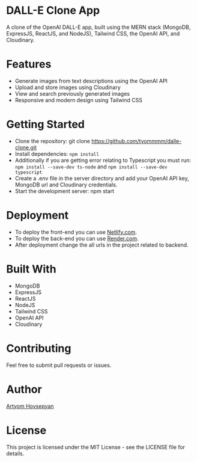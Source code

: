 # DALL-E Clone App
A clone of the OpenAI DALL-E app, built using the MERN stack (MongoDB, ExpressJS, ReactJS, and NodeJS), Tailwind CSS, the OpenAI API, and Cloudinary.

# Features
- Generate images from text descriptions using the OpenAI API
- Upload and store images using Cloudinary
- View and search previously generated images
- Responsive and modern design using Tailwind CSS

# Getting Started
- Clone the repository: git clone https://github.com/tyommmm/dalle-clone.git
- Install dependencies: ```npm install```
- Additionally if you are getting error relating to Typescript you must run:
```npm install --save-dev ts-node``` and  ```npm install --save-dev typescript```
- Create a .env file in the server directory and add your OpenAI API key, MongoDB url and Cloudinary credentials.
- Start the development server: npm start

# Deployment
- To deploy the front-end you can use [Netlify.com](https://www.netlify.com/).
- To deploy the back-end you can use [Render.com](https://render.com/).
- After deployment change the all urls in the project related to backend.

# Built With
- MongoDB
- ExpressJS
- ReactJS
- NodeJS
- Tailwind CSS
- OpenAI API
- Cloudinary

# Contributing
Feel free to submit pull requests or issues.

# Author
[Artyom Hovsepyan](https://github.com/tyommmm)

# License
This project is licensed under the MIT License - see the LICENSE file for details.
